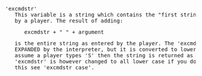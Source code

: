 <div class="mw-parser-output"><p><br />
<span id="excmdstr"></span>
</p>
<pre>'excmdstr'
   This variable is a string which contains the "first string" which was entered
   by a player. The result of adding:
</pre>
<pre>      excmdstr + " " + argument
</pre>
<pre>   is the entire string as entered by the player. The 'excmdstr' is not
   EXPANDED by the interpreter, but it is converted to lower case. So
   assume a player types 'S' then the string is returned as 's'.  The
   'excmdstr' is however changed to all lower case if you don't want
   this see 'excmdstr_case'.
</pre></div>
